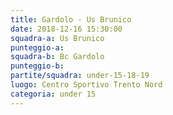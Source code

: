 ```yaml
---
title: Gardolo - Us Brunico
date: 2018-12-16 15:30:00
squadra-a: Us Brunico
punteggio-a: 
squadra-b: Bc Gardolo
punteggio-b: 
partite/squadra: under-15-18-19
luogo: Centro Sportivo Trento Nord
categoria: under 15
---
```

